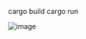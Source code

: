 cargo build
cargo run

![image](https://github.com/user-attachments/assets/662f1061-312a-42ad-ab31-81a3b0f3255e)
